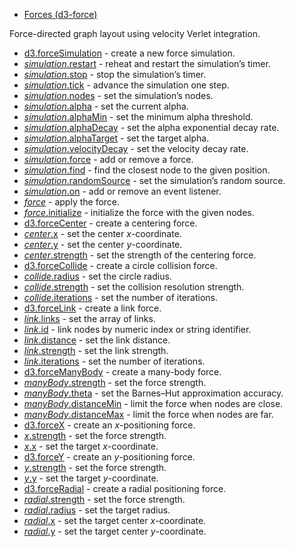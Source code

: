 - [Forces (d3-force)](https://github.com/d3/d3-force/tree/v3.0.0)

Force-directed graph layout using velocity Verlet integration.

- [d3.forceSimulation](https://github.com/d3/d3-force/blob/v3.0.0/README.md#forceSimulation) - create a new force simulation.
- [_simulation_.restart](https://github.com/d3/d3-force/blob/v3.0.0/README.md#simulation_restart) - reheat and restart the simulation’s timer.
- [_simulation_.stop](https://github.com/d3/d3-force/blob/v3.0.0/README.md#simulation_stop) - stop the simulation’s timer.
- [_simulation_.tick](https://github.com/d3/d3-force/blob/v3.0.0/README.md#simulation_tick) - advance the simulation one step.
- [_simulation_.nodes](https://github.com/d3/d3-force/blob/v3.0.0/README.md#simulation_nodes) - set the simulation’s nodes.
- [_simulation_.alpha](https://github.com/d3/d3-force/blob/v3.0.0/README.md#simulation_alpha) - set the current alpha.
- [_simulation_.alphaMin](https://github.com/d3/d3-force/blob/v3.0.0/README.md#simulation_alphaMin) - set the minimum alpha threshold.
- [_simulation_.alphaDecay](https://github.com/d3/d3-force/blob/v3.0.0/README.md#simulation_alphaDecay) - set the alpha exponential decay rate.
- [_simulation_.alphaTarget](https://github.com/d3/d3-force/blob/v3.0.0/README.md#simulation_alphaTarget) - set the target alpha.
- [_simulation_.velocityDecay](https://github.com/d3/d3-force/blob/v3.0.0/README.md#simulation_velocityDecay) - set the velocity decay rate.
- [_simulation_.force](https://github.com/d3/d3-force/blob/v3.0.0/README.md#simulation_force) - add or remove a force.
- [_simulation_.find](https://github.com/d3/d3-force/blob/v3.0.0/README.md#simulation_find) - find the closest node to the given position.
- [_simulation_.randomSource](https://github.com/d3/d3-force/blob/v3.0.0/README.md#simulation_randomSource) - set the simulation’s random source.
- [_simulation_.on](https://github.com/d3/d3-force/blob/v3.0.0/README.md#simulation_on) - add or remove an event listener.
- [_force_](https://github.com/d3/d3-force/blob/v3.0.0/README.md#_force) - apply the force.
- [_force_.initialize](https://github.com/d3/d3-force/blob/v3.0.0/README.md#force_initialize) - initialize the force with the given nodes.
- [d3.forceCenter](https://github.com/d3/d3-force/blob/v3.0.0/README.md#forceCenter) - create a centering force.
- [_center_.x](https://github.com/d3/d3-force/blob/v3.0.0/README.md#center_x) - set the center _x_-coordinate.
- [_center_.y](https://github.com/d3/d3-force/blob/v3.0.0/README.md#center_y) - set the center _y_-coordinate.
- [_center_.strength](https://github.com/d3/d3-force/blob/v3.0.0/README.md#center_strength) - set the strength of the centering force.
- [d3.forceCollide](https://github.com/d3/d3-force/blob/v3.0.0/README.md#forceCollide) - create a circle collision force.
- [_collide_.radius](https://github.com/d3/d3-force/blob/v3.0.0/README.md#collide_radius) - set the circle radius.
- [_collide_.strength](https://github.com/d3/d3-force/blob/v3.0.0/README.md#collide_strength) - set the collision resolution strength.
- [_collide_.iterations](https://github.com/d3/d3-force/blob/v3.0.0/README.md#collide_iterations) - set the number of iterations.
- [d3.forceLink](https://github.com/d3/d3-force/blob/v3.0.0/README.md#forceLink) - create a link force.
- [_link_.links](https://github.com/d3/d3-force/blob/v3.0.0/README.md#link_links) - set the array of links.
- [_link_.id](https://github.com/d3/d3-force/blob/v3.0.0/README.md#link_id) - link nodes by numeric index or string identifier.
- [_link_.distance](https://github.com/d3/d3-force/blob/v3.0.0/README.md#link_distance) - set the link distance.
- [_link_.strength](https://github.com/d3/d3-force/blob/v3.0.0/README.md#link_strength) - set the link strength.
- [_link_.iterations](https://github.com/d3/d3-force/blob/v3.0.0/README.md#link_iterations) - set the number of iterations.
- [d3.forceManyBody](https://github.com/d3/d3-force/blob/v3.0.0/README.md#forceManyBody) - create a many-body force.
- [_manyBody_.strength](https://github.com/d3/d3-force/blob/v3.0.0/README.md#manyBody_strength) - set the force strength.
- [_manyBody_.theta](https://github.com/d3/d3-force/blob/v3.0.0/README.md#manyBody_theta) - set the Barnes–Hut approximation accuracy.
- [_manyBody_.distanceMin](https://github.com/d3/d3-force/blob/v3.0.0/README.md#manyBody_distanceMin) - limit the force when nodes are close.
- [_manyBody_.distanceMax](https://github.com/d3/d3-force/blob/v3.0.0/README.md#manyBody_distanceMax) - limit the force when nodes are far.
- [d3.forceX](https://github.com/d3/d3-force/blob/v3.0.0/README.md#forceX) - create an _x_-positioning force.
- [_x_.strength](https://github.com/d3/d3-force/blob/v3.0.0/README.md#x_strength) - set the force strength.
- [_x_.x](https://github.com/d3/d3-force/blob/v3.0.0/README.md#x_x) - set the target _x_-coordinate.
- [d3.forceY](https://github.com/d3/d3-force/blob/v3.0.0/README.md#forceY) - create an _y_-positioning force.
- [_y_.strength](https://github.com/d3/d3-force/blob/v3.0.0/README.md#y_strength) - set the force strength.
- [_y_.y](https://github.com/d3/d3-force/blob/v3.0.0/README.md#y_y) - set the target _y_-coordinate.
- [d3.forceRadial](https://github.com/d3/d3-force/blob/v3.0.0/README.md#forceRadial) - create a radial positioning force.
- [_radial_.strength](https://github.com/d3/d3-force/blob/v3.0.0/README.md#radial_strength) - set the force strength.
- [_radial_.radius](https://github.com/d3/d3-force/blob/v3.0.0/README.md#radial_radius) - set the target radius.
- [_radial_.x](https://github.com/d3/d3-force/blob/v3.0.0/README.md#radial_x) - set the target center _x_-coordinate.
- [_radial_.y](https://github.com/d3/d3-force/blob/v3.0.0/README.md#radial_y) - set the target center _y_-coordinate.
